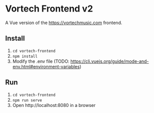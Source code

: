 # Vortech Frontend v2

A Vue version of the https://vortechmusic.com frontend.

## Install

1. `cd vortech-frontend`
1. `npm install`
1. Modify the .env file (TODO: https://cli.vuejs.org/guide/mode-and-env.html#environment-variables)

## Run

1. `cd vortech-frontend`
1. `npm run serve`
1. Open http://localhost:8080 in a browser